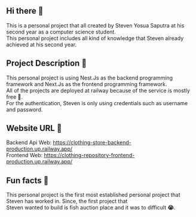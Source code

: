 ## Hi there 👋
This is a personal project that all created by Steven Yosua Saputra at his second year as a computer science student.<br>
This personal project includes all kind of knowledge that Steven already achieved at his second year.<br>

## Project Description **📃**
This personal project is using Nest.Js as the backend programming framework and Next.Js as the frontend programming framework.<br>
All of the projects are deployed at railway because of the service is mostly free **💸**.<br>
For the authentication, Steven is only using credentials such as username and password.<br>

## Website URL **🔗**
Backend Api Web: https://clothing-store-backend-production.up.railway.app/<br>
Frontend Web: https://clothing-repository-frontend-production.up.railway.app/<br>

## Fun facts **🍿**
This personal project is the first most established personal project that Steven has worked in. Since, the first project that<br>
Steven wanted to build is fish auction place and it was to difficult **😭**.<br>

<!--

**Here are some ideas to get you started:**

🙋‍♀️ A short introduction - what is your organization all about?
🌈 Contribution guidelines - how can the community get involved?
👩‍💻 Useful resources - where can the community find your docs? Is there anything else the community should know?
🍿 Fun facts - what does your team eat for breakfast?
🧙 Remember, you can do mighty things with the power of [Markdown](https://docs.github.com/github/writing-on-github/getting-started-with-writing-and-formatting-on-github/basic-writing-and-formatting-syntax)
-->
